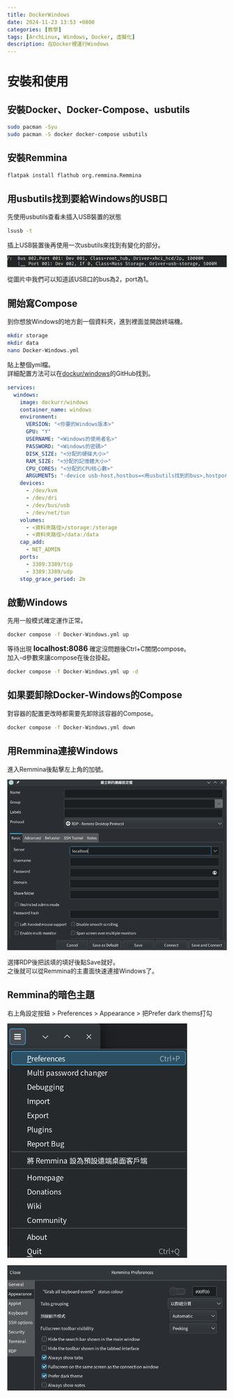 ```yaml
---
title: DockerWindows
date: 2024-11-23 13:53 +0800
categories: [教學]
tags: [ArchLinux, Windows, Docker, 虛擬化]
description: 在Docker裡運行Windows
---
```


# 安裝和使用
## 安裝Docker、Docker-Compose、usbutils
```bash
sudo pacman -Syu
sudo pacman -S docker docker-compose usbutils
```

## 安裝Remmina
```bash
flatpak install flathub org.remmina.Remmina
```

## 用usbutils找到要給Windows的USB口
先使用usbutils查看未插入USB裝置的狀態 <br>
```bash
lsusb -t
```

插上USB裝置後再使用一次usbutils來找到有變化的部分。 <br>

![Desktop View](/assets/img/2024-11-23-DockerWindows/usbutils.png)

從圖片中我們可以知道該USB口的bus為2，port為1。 <br>

## 開始寫Compose
到你想放Windows的地方創一個資料夾，進到裡面並開啟終端機。 <br>
```bash
mkdir storage
mkdir data
nano Docker-Windows.yml
```

貼上整個yml檔。 <br>
詳細配置方法可以在[dockur/windows](https://github.com/dockur/windows)的GitHub找到。 <br>
```yml
services:
  windows:
    image: dockurr/windows
    container_name: windows
    environment:
      VERSION: "<你要的Windows版本>"
      GPU: "Y"
      USERNAME: "<Windows的使用者名>"
      PASSWORD: "<Windows的密碼>"
      DISK_SIZE: "<分配的硬碟大小>"
      RAM_SIZE: "<分配的記憶體大小>"
      CPU_CORES: "<分配的CPU核心數>"
      ARGUMENTS: "-device usb-host,hostbus=<用usbutils找到的bus>,hostport=<用usbutils找到的port>"
    devices:
      - /dev/kvm
      - /dev/dri
      - /dev/bus/usb
      - /dev/net/tun
    volumes:
      - <資料夾路徑>/storage:/storage
      - <資料夾路徑>/data:/data
    cap_add:
      - NET_ADMIN
    ports:
      - 3389:3389/tcp
      - 3389:3389/udp
    stop_grace_period: 2m
```

## 啟動Windows
先用一般模式確定運作正常。 <br>
```bash
docker compose -f Docker-Windows.yml up
```

等待出現 <span style="font-weight: bold; font-size: 1.2em;">localhost:8086</span> 確定沒問題後Ctrl+C關閉compose。 <br>
加入-d參數來讓compose在後台掛起。 <br>
```bash
docker compose -f Docker-Windows.yml up -d
```

## 如果要卸除Docker-Windows的Compose
對容器的配置更改時都需要先卸除該容器的Compose。 <br>
```bash
docker compose -f Docker-Windows.yml down
```

## 用Remmina連接Windows
進入Remmina後點擊左上角的加號。 <br>

![Desktop View](/assets/img/2024-11-23-DockerWindows/Remmina.png)

選擇RDP後把該填的填好後點Save就好。 <br>
之後就可以從Remmina的主畫面快速連接Windows了。 <br>

## Remmina的暗色主題
右上角設定按鈕 > Preferences > Appearance > 把Prefer dark thems打勾 <br>

![Desktop View](/assets/img/2024-11-23-DockerWindows/RemminaPreferences.png)

![Desktop View](/assets/img/2024-11-23-DockerWindows/RemminaDarkThems.png)
